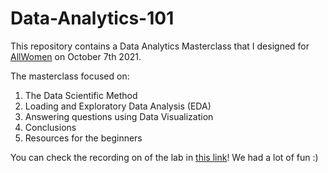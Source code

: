 # Data-Analytics-101

This repository contains a Data Analytics Masterclass that I designed for [AllWomen](https://www.allwomen.tech) on October 7th 2021.

The masterclass focused on:

1. The Data Scientific Method
2. Loading and Exploratory Data Analysis (EDA)
3. Answering questions using Data Visualization
4. Conclusions
5. Resources for the beginners

You can check the recording on of the lab in [this link](https://www.youtube.com/watch?v=nlHrcvEo2Vo&t=302s&ab_channel=allWomen)! We had a lot of fun :)
